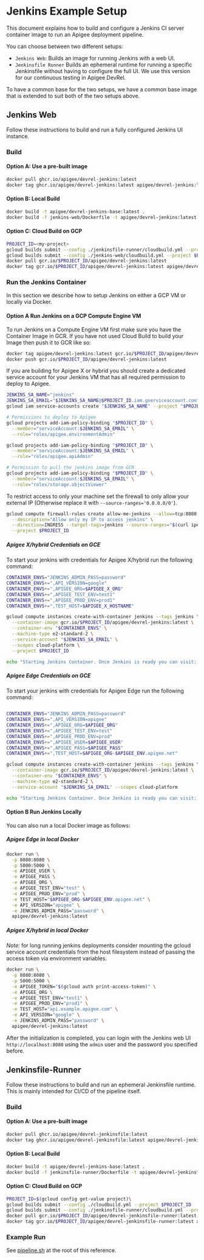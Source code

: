 # Jenkins Example Setup

This document explains how to build and configure a Jenkins CI server container
image to run an Apigee deployment pipeline.

You can choose between two different setups:

- `Jenkins Web`: Builds an image for running Jenkins with a web UI.
- `Jenkinsfile Runner` Builds an ephemeral runtime for running a specific
  Jenkinsfile without having to configure the full UI. We use this version for
  our continuous testing in Apigee DevRel.

To have a common base for the two setups, we have a common base image that
is extended to suit both of the two setups above.

## Jenkins Web

Follow these instructions to build and run a fully configured Jenkins UI
instance.

### Build

#### Option A: Use a pre-built image

```sh
docker pull ghcr.io/apigee/devrel-jenkins:latest
docker tag ghcr.io/apigee/devrel-jenkins:latest apigee/devrel-jenkins:latest
```

#### Option B: Local Build

```sh
docker build -t apigee/devrel-jenkins-base:latest .
docker build -f jenkins-web/Dockerfile -t apigee/devrel-jenkins:latest .
```

#### Option C: Cloud Build on GCP

```sh
PROJECT_ID=<my-project>
gcloud builds submit --config ./jenkinsfile-runner/cloudbuild.yml --project $PROJECT_ID
gcloud builds submit --config ./jenkins-web/cloudbuild.yml --project $PROJECT_ID
docker pull gcr.io/$PROJECT_ID/apigee/devrel-jenkins:latest
docker tag gcr.io/$PROJECT_ID/apigee/devrel-jenkins:latest apigee/devrel-jenkins:latest
```

### Run the Jenkins Container

In this section we describe how to setup Jenkins on either a GCP VM or
locally via Docker.

#### Option A Run Jenkins on a GCP Compute Engine VM

To run Jenkins on a Compute Engine VM first make sure you have the Container
Image in GCR. If you have not used Cloud Build to build your Image then push it
to GCR like so:

```sh
docker tag apigee/devrel-jenkins:latest gcr.io/$PROJECT_ID/apigee/devrel-jenkins:latest
docker push gcr.io/$PROJECT_ID/apigee/devrel-jenkins:latest
```

If you are building for Apigee X or hybrid you should create a dedicated service
account for your Jenkins VM that has all required permission to deploy to Apigee.

```sh
JENKINS_SA_NAME="jenkins"
JENKINS_SA_EMAIL="$JENKINS_SA_NAME@$PROJECT_ID.iam.gserviceaccount.com"
gcloud iam service-accounts create "$JENKINS_SA_NAME" --project "$PROJECT_ID"

# Permissions to deploy to Apigee
gcloud projects add-iam-policy-binding "$PROJECT_ID" \
  --member="serviceAccount:$JENKINS_SA_EMAIL" \
  --role="roles/apigee.environmentAdmin"

gcloud projects add-iam-policy-binding "$PROJECT_ID" \
  --member="serviceAccount:$JENKINS_SA_EMAIL" \
  --role="roles/apigee.apiAdmin"

# Permission to pull the jenkins image from GCR
gcloud projects add-iam-policy-binding "$PROJECT_ID" \
  --member="serviceAccount:$JENKINS_SA_EMAIL" \
  --role="roles/storage.objectViewer"

```

To restrict access to only your machine set the firewall to only allow your
external IP (Otherwise replace it with `--source-ranges='0.0.0.0/0'`).

```sh
gcloud compute firewall-rules create allow-me-jenkins --allow=tcp:8080 \
  --description="Allow only my IP to access jenkins" \
  --direction=INGRESS --target-tags=jenkins --source-ranges="$(curl ipecho.net/plain)/32" \
  --project $PROJECT_ID
```

##### Apigee X/hybrid Credentials on GCE

To start your jenkins with credentials for Apigee X/hybrid run the following
command:

```sh
CONTAINER_ENVS="JENKINS_ADMIN_PASS=password"
CONTAINER_ENVS+=",API_VERSION=google"
CONTAINER_ENVS+=",APIGEE_ORG=$APIGEE_X_ORG"
CONTAINER_ENVS+=",APIGEE_TEST_ENV=test1"
CONTAINER_ENVS+=",APIGEE_PROD_ENV=prod1"
CONTAINER_ENVS+=",TEST_HOST=$APIGEE_X_HOSTNAME"

gcloud compute instances create-with-container jenkins --tags jenkins \
  --container-image gcr.io/$PROJECT_ID/apigee/devrel-jenkins:latest \
  --container-env "$CONTAINER_ENVS" \
  --machine-type e2-standard-2 \
  --service-account "$JENKINS_SA_EMAIL" \
  --scopes cloud-platform \
  --project $PROJECT_ID

echo "Starting Jenkins Container. Once Jenkins is ready you can visit: http://$(gcloud compute instances describe jenkins --format json | jq -r ".networkInterfaces[0].accessConfigs[0].natIP"):8080"
```

##### Apigee Edge Credentials on GCE

To start your jenkins with credentials for Apigee Edge run the following command:

```sh

CONTAINER_ENVS="JENKINS_ADMIN_PASS=password"
CONTAINER_ENVS+=",API_VERSION=apigee"
CONTAINER_ENVS+=",APIGEE_ORG=$APIGEE_ORG"
CONTAINER_ENVS+=",APIGEE_TEST_ENV=test"
CONTAINER_ENVS+=",APIGEE_PROD_ENV=prod"
CONTAINER_ENVS+=",APIGEE_USER=$APIGEE_USER"
CONTAINER_ENVS+=",APIGEE_PASS=$APIGEE_PASS"
CONTAINER_ENVS+=",TEST_HOST=$APIGEE_ORG-$APIGEE_ENV.apigee.net"

gcloud compute instances create-with-container jenkins --tags jenkins \
  --container-image gcr.io/$PROJECT_ID/apigee/devrel-jenkins:latest \
  --container-env "$CONTAINER_ENVS" \
  --machine-type e2-standard-2 \
  --service-account "$JENKINS_SA_EMAIL" --scopes cloud-platform

echo "Starting Jenkins Container. Once Jenkins is ready you can visit: http://$(gcloud compute instances describe jenkins --format json | jq -r ".networkInterfaces[0].accessConfigs[0].natIP"):8080"
```

#### Option B Run Jenkins Locally

You can also run a local Docker image as follows:

##### Apigee Edge in local Docker

```sh
docker run \
  -p 8080:8080 \
  -p 5000:5000 \
  -e APIGEE_USER \
  -e APIGEE_PASS \
  -e APIGEE_ORG \
  -e APIGEE_TEST_ENV="test" \
  -e APIGEE_PROD_ENV="prod" \
  -e TEST_HOST="$APIGEE_ORG-$APIGEE_ENV.apigee.net" \
  -e API_VERSION="apigee" \
  -e JENKINS_ADMIN_PASS="password" \
  apigee/devrel-jenkins:latest
```

##### Apigee X/hybrid in local Docker

*Note:* for long running jenkins deployments consider mounting the gcloud
service account credentials from the host filesystem instead of passing
the access token via environment variables.

```sh
docker run \
  -p 8080:8080 \
  -p 5000:5000 \
  -e APIGEE_TOKEN="$(gcloud auth print-access-token)" \
  -e APIGEE_ORG \
  -e APIGEE_TEST_ENV="test1" \
  -e APIGEE_PROD_ENV="prod1" \
  -e TEST_HOST="api.example.apigee.com" \
  -e API_VERSION="google" \
  -e JENKINS_ADMIN_PASS="password" \
  apigee/devrel-jenkins:latest
```

After the initialization is completed, you can login with the Jenkins web UI
`http://localhost:8080` using the `admin` user and the password you specified
before.

## Jenkinsfile-Runner

Follow these instructions to build and run an ephemeral Jenkinsfile runtime.
This is mainly intended for CI/CD of the pipeline itself.

### Build

#### Option A: Use a pre-built image

```sh
docker pull ghcr.io/apigee/devrel-jenkinsfile:latest
docker tag ghcr.io/apigee/devrel-jenkinsfile:latest apigee/devrel-jenkinsfile:latest
```

#### Option B: Local Build

```sh
docker build -t apigee/devrel-jenkins-base:latest .
docker build -f jenkinsfile-runner/Dockerfile -t apigee/devrel-jenkinsfile:latest .
```

#### Option C: Cloud Build on GCP

```sh
PROJECT_ID=$(gcloud config get-value project)\
gcloud builds submit --config ./cloudbuild.yml --project $PROJECT_ID
gcloud builds submit --config ./jenkinsfile-runner/cloudbuild.yml --project $PROJECT_ID
docker pull gcr.io/$PROJECT_ID/apigee/devrel-jenkinsfile-runner:latest
docker tag gcr.io/$PROJECT_ID/apigee/devrel-jenkinsfile-runner:latest apigee/devrel-jenkinsfile:latest
```

### Example Run

See [pipeline.sh](../pipeline.sh) at the root of this reference.
